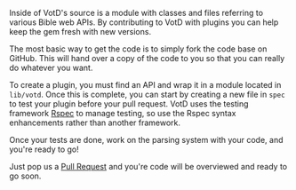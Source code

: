 Inside of VotD's source is a module with classes and files referring
to various Bible web APIs. By contributing to VotD with plugins you
can help keep the gem fresh with new versions.

The most basic way to get the code is to simply fork the code base on
GitHub. This will hand over a copy of the code to you so that you can
really do whatever you want.

To create a plugin, you must find an API and wrap it in a module
located in `lib/votd`. Once this is complete, you can start by
creating a new file in `spec` to test your plugin before your pull
request. VotD uses the testing framework [Rspec](http://rspec.info/)
to manage testing, so use the Rspec syntax enhancements rather than
another framework.

Once your tests are done, work on the parsing system with your code,
and you're ready to go!

Just pop us a [Pull Request](https://github.com/doctorbh/votd/pulls)
and you're code will be overviewed and ready to go soon.